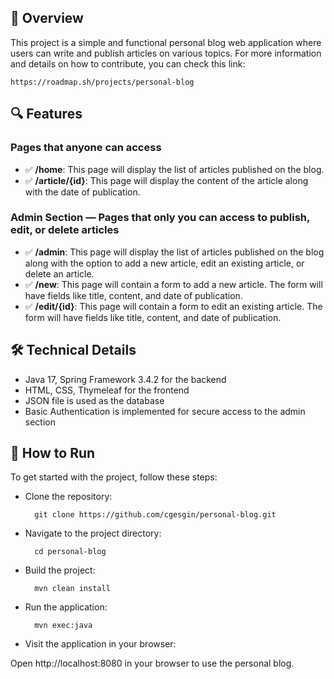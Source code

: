 ## 🎯 Overview
This project is a simple and functional personal blog web application where users can write and publish articles on various topics. For more information and details on how to contribute, you can check this link:

    https://roadmap.sh/projects/personal-blog

## 🔍 Features

### Pages that anyone can access

- ✅ **/home**: This page will display the list of articles published on the blog.
- ✅ **/article/{id}**: This page will display the content of the article along with the date of publication.

### Admin Section — Pages that only you can access to publish, edit, or delete articles

- ✅ **/admin**: This page will display the list of articles published on the blog along with the option to add a new article, edit an existing article, or delete an article.
- ✅ **/new**: This page will contain a form to add a new article. The form will have fields like title, content, and date of publication.
- ✅ **/edit/{id}**: This page will contain a form to edit an existing article. The form will have fields like title, content, and date of publication.

## 🛠️ Technical Details

- Java 17, Spring Framework 3.4.2 for the backend
- HTML, CSS, Thymeleaf for the frontend
- JSON file is used as the database
- Basic Authentication is implemented for secure access to the admin section

## 🏃 How to Run
To get started with the project, follow these steps:

- Clone the repository:

        git clone https://github.com/cgesgin/personal-blog.git

- Navigate to the project directory:

        cd personal-blog

- Build the project:

        mvn clean install

- Run the application:

        mvn exec:java

- Visit the application in your browser:

Open http://localhost:8080 in your browser to use the personal blog.
